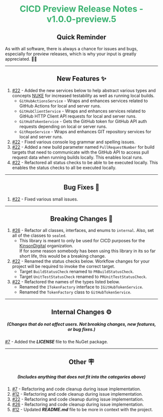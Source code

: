 <h1 align="center" style='color:mediumseagreen;font-weight:bold'>
    CICD Preview Release Notes - v1.0.0-preview.5
</h1>

<h2 align="center" style='font-weight:bold'>Quick Reminder</h2>

<div algn="center">

As with all software, there is always a chance for issues and bugs, especially for preview releases, which is why your input is greatly appreciated. 🙏🏼
</div>

---

<h2 style="font-weight:bold" align="center">New Features ✨</h2>

1. [#22](https://github.com/KinsonDigital/CICD/issues/22) - Added the new services below to help abstract various types and concepts [NUKE](https://nuke.build/) for increased testability as well as running local builds.
   - `GitHubActionsService` - Wraps and enhances services related to GitHub Actions for local and server runs.
   - `GitHubClientService` - Wraps and enhances services related to GitHub HTTP Client API requests for local and server runs.
   - `GitHubTokenService` - Gets the GitHub token for GitHub API auth requests depending on local or server runs.
   - `GitRepoService` - Wraps and enhances GIT repository services for local and server runs.
2. [#22](https://github.com/KinsonDigital/CICD/issues/22) - Fixed various console log grammar and spelling issues.
3. [#22](https://github.com/KinsonDigital/CICD/issues/22) - Added a new build parameter named `PullRequestNumber` for build targets that need to communicate with the GitHub API to access pull request data when running builds locally.  This enables local runs.
4. [#22](https://github.com/KinsonDigital/CICD/issues/22) - Refactored all status checks to be able to be executed locally.  This enables the status checks to all be executed locally.

---

<h2 style="font-weight:bold" align="center">Bug Fixes 🐛</h2>

1. [#22](https://github.com/KinsonDigital/CICD/issues/22) - Fixed various small issues.

---

<h2 style="font-weight:bold" align="center">Breaking Changes 🧨</h2>

1. [#26](https://github.com/KinsonDigital/CICD/issues/26) - Refactor all classes, interfaces, and enums to `internal`.  Also, set all of the classes to `sealed`.
   - This library is meant to only be used for CICD purposes for the [KinsonDigital](https://github.com/KinsonDigital) organization.  
   If for some reason somebody has been using this library in its so far short life, this would be a breaking change.
2. [#22](https://github.com/KinsonDigital/CICD/issues/22) - Renamed the status checks below.  Workflow changes for your project will be required to invoke the correct target.
   - Target `BuildStatusCheck` renamed to `PRBuildStatusCheck`.
   - Target `UnitTestStatusCheck` renamed to `PRUnitTestStatusCheck`.
3. [#22](https://github.com/KinsonDigital/CICD/issues/22) - Refactored the names of the types listed below.
   - Renamed the `ITokenFactory` interface to `IGitHubTokenService`.
   - Renamed the `TokenFactory` class to `GitHubTokenService`.

---

<h2 style="font-weight:bold" align="center">Internal Changes ⚙️</h2>
<h5 align="center">(Changes that do not affect users.  Not breaking changes, new features, or bug fixes.)</h5>

[#7](https://github.com/KinsonDigital/CICD/issues/7) - Added the **_LICENSE_** file to the NuGet package.

---

<h2 style="font-weight:bold" align="center">Other 🪧</h2>
<h5 align="center">(Includes anything that does not fit into the categories above)</h5>

1. [#7](https://github.com/KinsonDigital/CICD/issues/7) - Refactoring and code cleanup during issue implementation.
2. [#12](https://github.com/KinsonDigital/CICD/issues/12) - Refactoring and code cleanup during issue implementation.
3. [#22](https://github.com/KinsonDigital/CICD/issues/22) - Refactoring and code cleanup during issue implementation.
4. [#26](https://github.com/KinsonDigital/CICD/issues/26) - Refactoring and code cleanup during issue implementation.
5. [#12](https://github.com/KinsonDigital/CICD/issues/12) - Updated **_README.md_** file to be more in context with the project.
